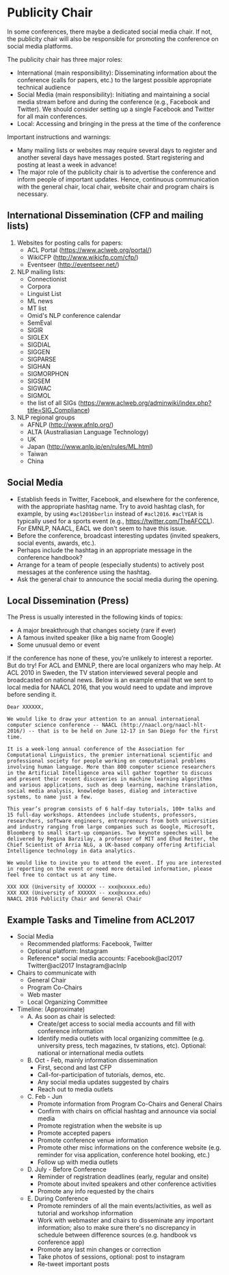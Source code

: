 # Publicity Chair

In some conferences, there maybe a dedicated social media chair.
If not, the publicity chair will also be responsible for promoting the conference on social media platforms.

The publicity chair has three major roles:

- International (main responsibility): Disseminating information about the conference (calls for papers, etc.) to the largest possible appropriate technical audience
- Social Media (main responsibility): Initiating and maintaining a social media stream before and during the conference (e.g., Facebook and Twitter).
We should consider setting up a single Facebook and Twitter for all main conferences.
- Local: Accessing and bringing in the press at the time of the conference

Important instructions and warnings:

- Many mailing lists or websites may require several days to register and another several days have messages posted.
Start registering and posting at least a week in advance!
- The major role of the publicity chair is to advertise the conference and inform people of important updates.
Hence, continuous communication with the general chair, local chair, website chair and program chairs is necessary.

## International Dissemination (CFP and mailing lists)

1. Websites for posting calls for papers:
    - ACL Portal (https://www.aclweb.org/portal/)
    - WikiCFP (http://www.wikicfp.com/cfp/)
    - Eventseer (http://eventseer.net/)
2. NLP mailing lists:
    - Connectionist
    - Corpora
    - Linguist List
    - ML news
    - MT list
    - Omid's NLP conference calendar
    - SemEval
    - SIGIR
    - SIGLEX
    - SIGDIAL
    - SIGGEN
    - SIGPARSE
    - SIGHAN
    - SIGMORPHON
    - SIGSEM
    - SIGWAC
    - SIGMOL
    - the list of all SIGs (https://www.aclweb.org/adminwiki/index.php?title=SIG_Compliance)
3. NLP regional groups
    - AFNLP (http://www.afnlp.org/)
    - ALTA (Australiasian Language Technology)
    - UK
    - Japan (http://www.anlp.jp/en/rules/ML.html)
    - Taiwan
    - China

## Social Media

- Establish feeds in Twitter, Facebook, and elsewhere for the conference, with the appropriate hashtag name.
Try to avoid hashtag clash, for example, by using `#acl2016berlin` instead of `#acl2016`.
`#aclYEAR` is typically used for a sports event (e.g., https://twitter.com/TheAFCCL).
For EMNLP, NAACL, EACL we don't seem to have this issue.
- Before the conference, broadcast interesting updates (invited speakers, social events, awards, etc.).
- Perhaps include the hashtag in an appropriate message in the conference handbook?
- Arrange for a team of people (especially students) to actively post messages at the conference using the hashtag.
- Ask the general chair to announce the social media during the opening.

## Local Dissemination (Press)

The Press is usually interested in the following kinds of topics:

- A major breakthrough that changes society (rare if ever)
- A famous invited speaker (like a big name from Google)
- Some unusual demo or event

If the conference has none of these, you’re unlikely to interest a reporter.
But do try!
For ACL and EMNLP, there are local organizers who may help.
At ACL 2010 in Sweden, the TV station interviewed several people and broadcasted on national news.
Below is an example email that we sent to local media for NAACL 2016, that you would need to update and improve before sending it.

```
Dear XXXXXX,

We would like to draw your attention to an annual international computer science conference -- NAACL (http://naacl.org/naacl-hlt-2016/) -- that is to be held on June 12-17 in San Diego for the first time.

It is a week-long annual conference of the Association for Computational Linguistics, the premier international scientific and professional society for people working on computational problems involving human language. More than 800 computer science researchers in the Artificial Intelligence area will gather together to discuss and present their recent discoveries in machine learning algorithms and various applications, such as deep learning, machine translation, social media analysis, knowledge bases, dialog and interactive systems, to name just a few.

This year’s program consists of 6 half-day tutorials, 100+ talks and 15 full-day workshops. Attendees include students, professors, researchers, software engineers, entrepreneurs from both universities and industry ranging from large companies such as Google, Microsoft, Bloomberg to small start-up companies. Two keynote speeches will be delivered by Regina Barzilay, a professor of MIT and Ehud Reiter, the Chief Scientist of Arria NLG, a UK-based company offering Artificial Intelligence technology in data analytics.

We would like to invite you to attend the event. If you are interested in reporting on the event or need more detailed information, please feel free to contact us at any time.

XXX XXX (University of XXXXXX -- xxx@xxxxx.edu) 
XXX XXX (University of XXXXXX -- xxx@xxxxx.edu) 
NAACL 2016 Publicity Chair and General Chair
```

## Example Tasks and Timeline from ACL2017

- Social Media
    - Recommended platforms: Facebook, Twitter
    - Optional platform: Instagram
    - Reference* social media accounts: Facebook@acl2017 Twitter@acl2017 Instagram@aclnlp
- Chairs to communicate with
    - General Chair
    - Program Co-Chairs
    - Web master
    - Local Organizing Committee
- Timeline: (Approximate)
    - A. As soon as chair is selected:
        - Create/get access to social media accounts and fill with conference information
        - Identify media outlets with local organizing committee (e.g. university press, tech magazines, tv stations, etc). Optional: national or international media outlets
    - B. Oct - Feb, mainly information dissemination
        - First, second and last CFP
        - Call-for-participation of tutorials, demos, etc.
        - Any social media updates suggested by chairs
        - Reach out to media outlets
    - C. Feb - Jun
        - Promote information from Program Co-Chairs and General Chairs
        - Confirm with chairs on official hashtag and announce via social media
        - Promote registration when the website is up
        - Promote accepted papers
        - Promote conference venue information
        - Promote other misc informations on the conference website (e.g. reminder for visa application, conference hotel booking, etc.)
        - Follow up with media outlets
    - D. July - Before Conference
        - Reminder of registration deadlines (early, regular and onsite)
        - Promote about invited speakers and other conference activities
        - Promote any info requested by the chairs
    - E. During Conference
        - Promote reminders of all the main events/activities, as well as tutorial and workshop information
        - Work with webmaster and chairs to disseminate any important information; also to make sure there's no discrepancy in schedule between difference sources (e.g. handbook vs conference app)
        - Promote any last min changes or correction
        - Take photos of sessions, optional: post to instagram
        - Re-tweet important posts
